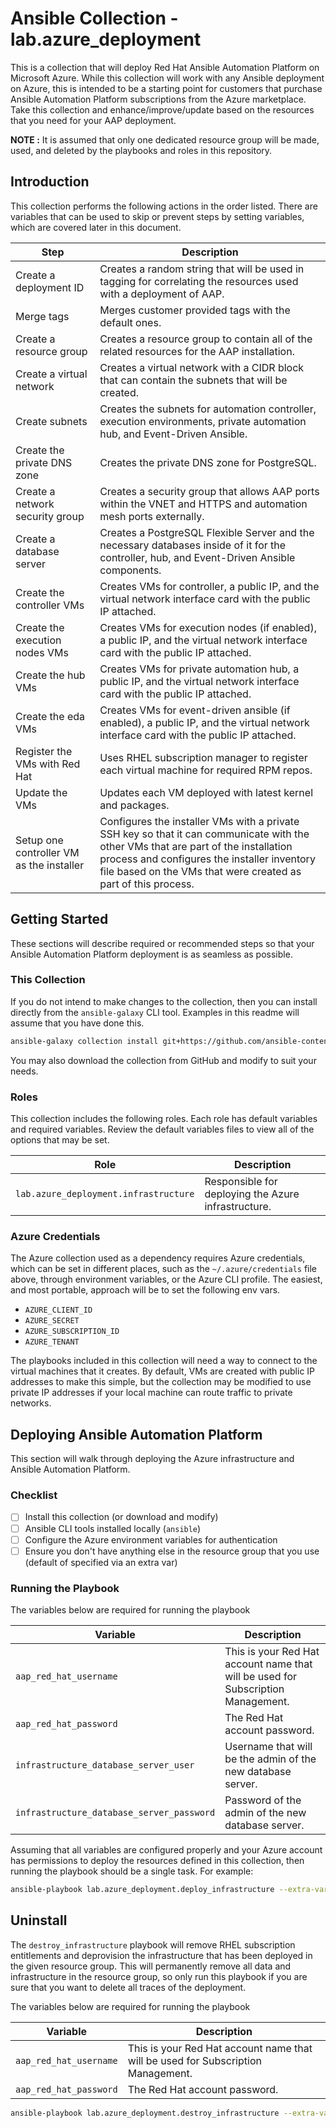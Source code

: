 # Ansible Collection - lab.azure_deployment

This is a collection that will deploy Red Hat Ansible Automation Platform on Microsoft Azure.
While this collection will work with any Ansible deployment on Azure, this is intended to be a starting point for customers that purchase Ansible Automation Platform subscriptions from the Azure marketplace.
Take this collection and enhance/improve/update based on the resources that you need for your AAP deployment.

**NOTE :** It is assumed that only one dedicated resource group will be made, used, and deleted by the playbooks and roles in this repository.

## Introduction

This collection performs the following actions in the order listed.
There are variables that can be used to skip or prevent steps by setting variables, which are covered later in this document.

| Step | Description |
| ---- | ----------- |
| Create a deployment ID | Creates a random string that will be used in tagging for correlating the resources used with a deployment of AAP. |
| Merge tags | Merges customer provided tags with the default ones. |
| Create a resource group | Creates a resource group to contain all of the related resources for the AAP installation. |
| Create a virtual network | Creates a virtual network with a CIDR block that can contain the subnets that will be created. |
| Create subnets | Creates the subnets for automation controller, execution environments, private automation hub, and Event-Driven Ansible. |
| Create the private DNS zone | Creates the private DNS zone for PostgreSQL. |
| Create a network security group | Creates a security group that allows AAP ports within the VNET and HTTPS and automation mesh ports externally. |
| Create a database server | Creates a PostgreSQL Flexible Server and the necessary databases inside of it for the controller, hub, and Event-Driven Ansible components. |
| Create the controller VMs | Creates VMs for controller, a public IP, and the virtual network interface card with the public IP attached. |
| Create the execution nodes VMs | Creates VMs for execution nodes (if enabled), a public IP, and the virtual network interface card with the public IP attached. |
| Create the hub VMs | Creates VMs for private automation hub, a public IP, and the virtual network interface card with the public IP attached. |
| Create the eda VMs | Creates VMs for event-driven ansible (if enabled), a public IP, and the virtual network interface card with the public IP attached. |
| Register the VMs with Red Hat | Uses RHEL subscription manager to register each virtual machine for required RPM repos. |
| Update the VMs | Updates each VM deployed with latest kernel and packages. |
| Setup one controller VM as the installer | Configures the installer VMs with a private SSH key so that it can communicate with the other VMs that are part of the installation process and configures the installer inventory file based on the VMs that were created as part of this process. |

## Getting Started

These sections will describe required or recommended steps so that your Ansible Automation Platform deployment is as seamless as possible.

### This Collection

If you do not intend to make changes to the collection, then you can install directly from the `ansible-galaxy` CLI tool.
Examples in this readme will assume that you have done this.

```bash
ansible-galaxy collection install git+https://github.com/ansible-content-lab/azure_ansible_deployment.git
```

You may also download the collection from GitHub and modify to suit your needs.

### Roles

This collection includes the following roles.
Each role has default variables and required variables.
Review the default variables files to view all of the options that may be set.

| Role | Description |
| ---- | ----------- |
| `lab.azure_deployment.infrastructure` | Responsible for deploying the Azure infrastructure. |

### Azure Credentials

The Azure collection used as a dependency requires Azure credentials, which can be set in different places, such as the `~/.azure/credentials` file above, through environment variables, or the Azure CLI profile.
The easiest, and most portable, approach will be to set the following env vars.

- `AZURE_CLIENT_ID`
- `AZURE_SECRET`
- `AZURE_SUBSCRIPTION_ID`
- `AZURE_TENANT`

The playbooks included in this collection will need a way to connect to the virtual machines that it creates.
By default, VMs are created with public IP addresses to make this simple, but the collection may be modified to use private IP addresses if your local machine can route traffic to private networks.

## Deploying Ansible Automation Platform

This section will walk through deploying the Azure infrastructure and Ansible Automation Platform.

### Checklist

- [ ] Install this collection (or download and modify)
- [ ] Ansible CLI tools installed locally (`ansible`)
- [ ] Configure the Azure environment variables for authentication
- [ ] Ensure you don't have anything else in the resource group that you use (default of specified via an extra var)

### Running the Playbook

The variables below are required for running the playbook

| Variable | Description |
| -------- | ----------- |
| `aap_red_hat_username` | This is your Red Hat account name that will be used for Subscription Management. |
| `aap_red_hat_password` | The Red Hat account password. |
| `infrastructure_database_server_user` | Username that will be the admin of the new database server. |
| `infrastructure_database_server_password` | Password of the admin of the new database server. |

Assuming that all variables are configured properly and your Azure account has permissions to deploy the resources defined in this collection, then running the playbook should be a single task. For example:

```bash
ansible-playbook lab.azure_deployment.deploy_infrastructure --extra-vars "aap_red_hat_username=$RED_HAT_ACCOUNT aap_red_hat_password=$RED_HAT_PASSWORD infrastructure_database_server_user=example_user infrastructure_database_server_password=example_password"
```

## Uninstall

The `destroy_infrastructure` playbook will remove RHEL subscription entitlements and deprovision the infrastructure that has been deployed in the given resource group.
This will permanently remove all data and infrastructure in the resource group, so only run this playbook if you are sure that you want to delete all traces of the deployment.

The variables below are required for running the playbook

| Variable | Description |
| -------- | ----------- |
| `aap_red_hat_username` | This is your Red Hat account name that will be used for Subscription Management. |
| `aap_red_hat_password` | The Red Hat account password. |

```bash
ansible-playbook lab.azure_deployment.destroy_infrastructure --extra-vars "aap_red_hat_username=$RED_HAT_ACCOUNT aap_red_hat_password=$RED_HAT_PASSWORD"
```
